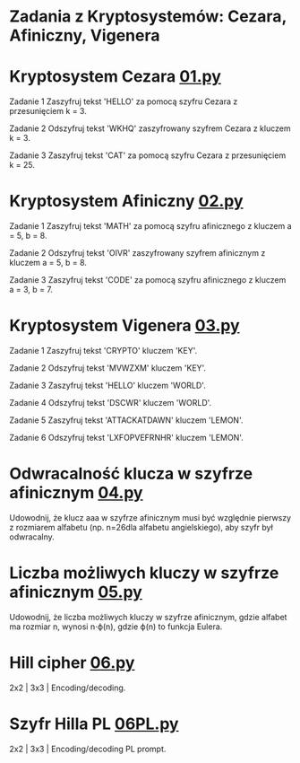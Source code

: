 # Zadania z Kryptosystemów: Cezara, Afiniczny, Vigenera


# Kryptosystem Cezara [01.py](01.py)
Zadanie 1
Zaszyfruj tekst 'HELLO' za pomocą szyfru Cezara z przesunięciem k = 3.

Zadanie 2
Odszyfruj tekst 'WKHQ' zaszyfrowany szyfrem Cezara z kluczem k = 3.

Zadanie 3
Zaszyfruj tekst 'CAT' za pomocą szyfru Cezara z przesunięciem k = 25.

# Kryptosystem Afiniczny [02.py](02.py)
Zadanie 1
Zaszyfruj tekst 'MATH' za pomocą szyfru afinicznego z kluczem a = 5, b = 8.

Zadanie 2
Odszyfruj tekst 'OIVR' zaszyfrowany szyfrem afinicznym z kluczem a = 5, b = 8.

Zadanie 3
Zaszyfruj tekst 'CODE' za pomocą szyfru afinicznego z kluczem a = 3, b = 7.


# Kryptosystem Vigenera [03.py](03.py)
Zadanie 1
Zaszyfruj tekst 'CRYPTO' kluczem 'KEY'.

Zadanie 2
Odszyfruj tekst 'MVWZXM' kluczem 'KEY'.

Zadanie 3
Zaszyfruj tekst 'HELLO' kluczem 'WORLD'.

Zadanie 4
Odszyfruj tekst 'DSCWR' kluczem 'WORLD'.

Zadanie 5
Zaszyfruj tekst 'ATTACKATDAWN' kluczem 'LEMON'.

Zadanie 6
Odszyfruj tekst 'LXFOPVEFRNHR' kluczem 'LEMON'.

# Odwracalność klucza w szyfrze afinicznym [04.py](04.py)
Udowodnij, że klucz aaa w szyfrze afinicznym musi być względnie pierwszy z rozmiarem alfabetu (np. n=26dla alfabetu angielskiego), aby szyfr był odwracalny.

# Liczba możliwych kluczy w szyfrze afinicznym [05.py](05.py)
Udowodnij, że liczba możliwych kluczy w szyfrze afinicznym, gdzie alfabet ma rozmiar n, wynosi n⋅ϕ(n), gdzie ϕ(n) to funkcja Eulera.

# Hill cipher [06.py](06.py)
2x2 | 3x3 | Encoding/decoding.

# Szyfr Hilla PL [06PL.py](06PL.py)
2x2 | 3x3 | Encoding/decoding PL prompt.
